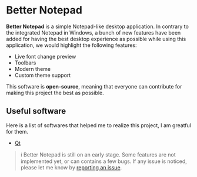 # Better Notepad
**Better Notepad** is a simple Notepad-like desktop application. In contrary to the integrated Notepad in Windows, a bunch of new features have been added for having the best desktop experience as possible while using this application, we would highlight the following features:
- Live font change preview
- Toolbars
- Modern theme
- Custom theme support

This software is **open-source**, meaning that everyone can contribute for making this project the best as possible.

## Useful software
Here is a list of softwares that helped me to realize this project, I am greatful for them.
- [Qt](https://qt.io/)

> ℹ Better Notepad is still on an early stage. Some features are not implemented yet, or can contains a few bugs. If any issue is noticed, please let me know by [reporting an       issue](https://github.com/Adridev456/notepad-with-toolbar/issues).
